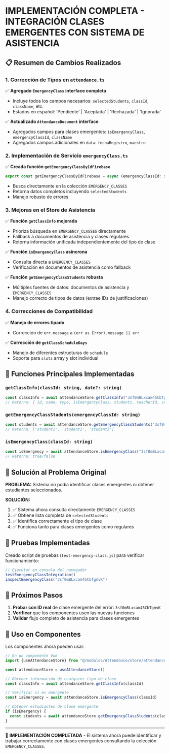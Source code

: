 # IMPLEMENTACIÓN COMPLETA - INTEGRACIÓN CLASES EMERGENTES CON SISTEMA DE ASISTENCIA

## 📋 Resumen de Cambios Realizados

### 1. **Corrección de Tipos en `attendance.ts`**

✅ **Agregado `EmergencyClass` interface completa**

- Incluye todos los campos necesarios: `selectedStudents`, `classId`, `className`, etc.
- Estados en español: 'Pendiente' | 'Aceptada' | 'Rechazada' | 'Ignorada'

✅ **Actualizado `AttendanceDocument` interface**

- Agregados campos para clases emergentes: `isEmergencyClass`, `emergencyClassId`, `className`
- Agregados campos adicionales en `data`: `fechaRegistro`, `maestro`

### 2. **Implementación de Servicio `emergencyClass.ts`**

✅ **Creada función `getEmergencyClassByIdFirebase`**

```typescript
export const getEmergencyClassByIdFirebase = async (emergencyClassId: string): Promise<EmergencyClass | null>
```

- Busca directamente en la colección `EMERGENCY_CLASSES`
- Retorna datos completos incluyendo `selectedStudents`
- Manejo robusto de errores

### 3. **Mejoras en el Store de Asistencia**

✅ **Función `getClassInfo` mejorada**

- Prioriza búsqueda en `EMERGENCY_CLASSES` directamente
- Fallback a documentos de asistencia y clases regulares
- Retorna información unificada independientemente del tipo de clase

✅ **Función `isEmergencyClass` asíncrona**

- Consulta directa a `EMERGENCY_CLASSES`
- Verificación en documentos de asistencia como fallback

✅ **Función `getEmergencyClassStudents` robusta**

- Múltiples fuentes de datos: documentos de asistencia y `EMERGENCY_CLASSES`
- Manejo correcto de tipos de datos (extrae IDs de justificaciones)

### 4. **Correcciones de Compatibilidad**

✅ **Manejo de errores tipado**

- Corrección de `err.message` a `(err as Error).message || err`

✅ **Corrección de `getClassScheduleDays`**

- Manejo de diferentes estructuras de `schedule`
- Soporte para `slots` array y slot individual

## 🔧 Funciones Principales Implementadas

### `getClassInfo(classId: string, date?: string)`

```typescript
const classInfo = await attendanceStore.getClassInfo("3sf0mBLxcam45CbTgmvK")
// Retorna: { id, name, type, isEmergencyClass, students, teacherId, studentIds }
```

### `getEmergencyClassStudents(emergencyClassId: string)`

```typescript
const students = await attendanceStore.getEmergencyClassStudents("3sf0mBLxcam45CbTgmvK")
// Retorna: ['student1', 'student2', 'student3']
```

### `isEmergencyClass(classId: string)`

```typescript
const isEmergency = await attendanceStore.isEmergencyClass("3sf0mBLxcam45CbTgmvK")
// Retorna: true/false
```

## 🎯 Solución al Problema Original

**PROBLEMA:** Sistema no podía identificar clases emergentes ni obtener estudiantes seleccionados.

**SOLUCIÓN:**

1. ✅ Sistema ahora consulta directamente `EMERGENCY_CLASSES`
2. ✅ Obtiene lista completa de `selectedStudents`
3. ✅ Identifica correctamente el tipo de clase
4. ✅ Funciona tanto para clases emergentes como regulares

## 🧪 Pruebas Implementadas

Creado script de pruebas (`test-emergency-class.js`) para verificar funcionamiento:

```javascript
// Ejecutar en consola del navegador
testEmergencyClassIntegration()
inspectEmergencyClass("3sf0mBLxcam45CbTgmvK")
```

## 🚀 Próximos Pasos

1. **Probar con ID real** de clase emergente del error: `3sf0mBLxcam45CbTgmvK`
2. **Verificar** que los componentes usen las nuevas funciones
3. **Validar** flujo completo de asistencia para clases emergentes

## 📝 Uso en Componentes

Los componentes ahora pueden usar:

```typescript
// En un componente Vue
import {useAttendanceStore} from "@/modulos/Attendance/store/attendance"

const attendanceStore = useAttendanceStore()

// Obtener información de cualquier tipo de clase
const classInfo = await attendanceStore.getClassInfo(classId)

// Verificar si es emergente
const isEmergency = await attendanceStore.isEmergencyClass(classId)

// Obtener estudiantes de clase emergente
if (isEmergency) {
  const students = await attendanceStore.getEmergencyClassStudents(classId)
}
```

---

🎉 **IMPLEMENTACIÓN COMPLETADA** - El sistema ahora puede identificar y trabajar correctamente con clases emergentes consultando la colección `EMERGENCY_CLASSES`.
